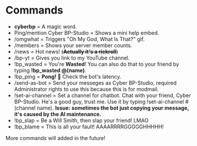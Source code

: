# Commands
- **cyberbp** = A magic word.
- Ping/mention Cyber BP-Studio = Shows a mini help embed.
- /omgwhat = Triggers "Oh My God, What Is That?" gif.
- /members = Shows your server member counts.
- /news = Hot news! ~~(**Actually it's a rickroll**)~~
- /bp-yt = Gives you link to my YouTube channel.
- !bp_wasted = You're **Wasted**! You can also do that to your friend by typing **!bp_wasted @(name)**.
- !bp_ping = **Pong! 🏓** Check the bot's latency.
- /send-as-bot = Send your messeges as Cyber BP-Studio, required Administrator rights to use this because this is for modmail.
- !set-ai-channel = Set a channel for chatbot. Chat with your friend, Cyber BP-Studio. He's a good guy, trust me. Use it by typing !set-ai-channel #(channel name). **Issue: sometimes the bot just copying your message, it's caused by the AI maintenance.**
- !bp_slap = Be a Will Smith, then slap your friend! LMAO
- !bp_blame = This is all your fault! AAAARRRRGGGGGHHHHH!

More commands will added in the future!
